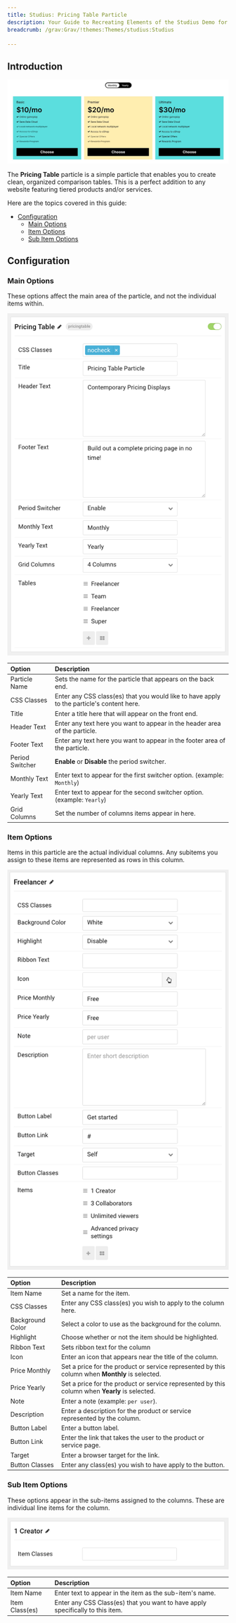 ```yaml
---
title: Studius: Pricing Table Particle
description: Your Guide to Recreating Elements of the Studius Demo for Grav
breadcrumb: /grav:Grav/!themes:Themes/studius:Studius

---
```


## Introduction

![](assets/particle_pricing1.png)

The **Pricing Table** particle is a simple particle that enables you to create clean, organized comparison tables. This is a perfect addition to any website featuring tiered products and/or services.

Here are the topics covered in this guide:

* [Configuration](#configuration)
    - [Main Options](#main-options)
    - [Item Options](#item-options)
    - [Sub Item Options](#sub-item-options)

## Configuration

### Main Options

These options affect the main area of the particle, and not the individual items within.

![](assets/particle_pricing2.png)

| Option          | Description                                                                               |
| :-----          | :-----                                                                                    |
| Particle Name   | Sets the name for the particle that appears on the back end.                              |
| CSS Classes     | Enter any CSS class(es) that you would like to have apply to the particle's content here. |
| Title           | Enter a title here that will appear on the front end.                                     |
| Header Text     | Enter any text here you want to appear in the header area of the particle.                |
| Footer Text     | Enter any text here you want to appear in the footer area of the particle.                |
| Period Switcher | **Enable** or **Disable** the period switcher.                                            |
| Monthly Text    | Enter text to appear for the first switcher option. (example: `Monthly`)                  |
| Yearly Text     | Enter text to appear for the second switcher option. (example: `Yearly`)                  |
| Grid Columns    | Set the number of columns items appear in here.                                           |


### Item Options

Items in this particle are the actual individual columns. Any subitems you assign to these items are represented as rows in this column.

![](assets/particle_pricing3.png)

| Option           | Description                                                                                     |
| :-----           | :-----                                                                                          |
| Item Name        | Set a name for the item.                                                                        |
| CSS Classes      | Enter any CSS class(es) you wish to apply to the column here.                                   |
| Background Color | Select a color to use as the background for the column.                                         |
| Highlight        | Choose whether or not the item should be highlighted.                                           |
| Ribbon Text      | Sets ribbon text for the column                                                                 |
| Icon             | Enter an icon that appears near the title of the column.                                        |
| Price Monthly    | Set a price for the product or service represented by this column when **Monthly** is selected. |
| Price Yearly     | Set a price for the product or service represented by this column when **Yearly** is selected.  |
| Note             | Enter a note (example: `per user`).                                                             |
| Description      | Enter a description for the product or service represented by the column.                       |
| Button Label     | Enter a button label.                                                                           |
| Button Link      | Enter the link that takes the user to the product or service page.                              |
| Target           | Enter a browser target for the link.                                                            |
| Button Classes   | Enter any class(es) you wish to have apply to the button.                                       |

### Sub Item Options

These options appear in the sub-items assigned to the columns. These are individual line items for the column.

![](assets/particle_pricing4.png)

| Option         | Description                                                                    |
| :-----         | :-----                                                                         |
| Item Name      | Enter text to appear in the item as the sub-item's name.                       |
| Item Class(es) | Enter any CSS Class(es) that you want to have apply specifically to this item. |
